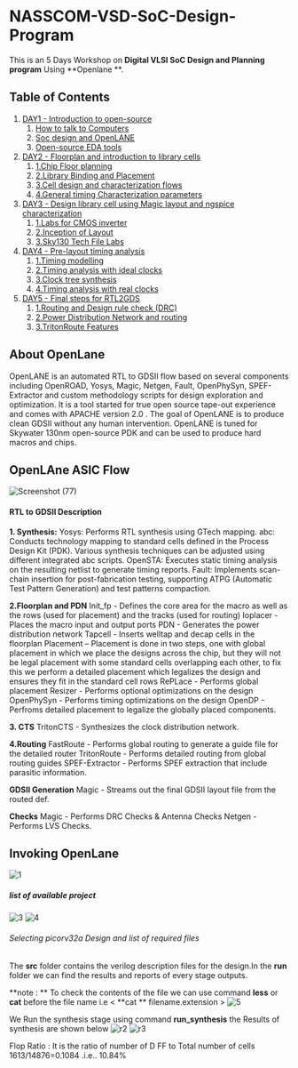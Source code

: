 # NASSCOM-VSD-SoC-Design-Program
This is an 5 Days Workshop on **Digital VLSI SoC Design and Planning program** Using **Openlane **.

## Table of Contents
1. [DAY1 - Introduction to open-source](#Day1---Introduction-to-open-source)
    1. [How to talk to Computers](#how-to-talk-to-Computers)
    2. [Soc design and OpenLANE](#Soc-design-and-OpenLANE)
    3. [Open-source EDA tools](#Open-source-EDA-tools)
2. [DAY2 - Floorplan and introduction to library cells](#Day2)
    1. [1.Chip Floor planning](#1.Floorplan)
    2. [2.Library Binding and Placement](#2.Placement)
    3. [3.Cell design and characterization flows](#3.Cell_design)
    4. [4.General timing Characterization parameters](#4.Timing)
3. [DAY3 - Design library cell using Magic layout and ngspice characterization](#Day3)
    1. [1.Labs for CMOS inverter](#1.CMOS_Inverter)
    2. [2.Inception of Layout](#2.Layout)
    3. [3.Sky130 Tech File Labs](#3.Sky130_tech_file)
4. [DAY4 - Pre-layout timing analysis](#Day4)
    1. [1.Timing modelling](#1.Modelling)
    2. [2.Timing analysis with ideal clocks](#2.Ideal_clocks)
    3. [3.Clock tree synthesis](#3.Clock_tree)
    4. [4.Timing analysis with real clocks](#4.Real_clocks)
5. [DAY5 - Final steps for RTL2GDS](#Day5)
    1. [1.Routing and Design rule check (DRC)](#1.Routing_&_DRC)
    2. [2.Power Distribution Network and routing](#2.Power)
    3. [3.TritonRoute Features](#3.TritonRoute)

## About OpenLane 
OpenLANE is an automated RTL to GDSII flow based on several components including OpenROAD, Yosys, Magic, Netgen, Fault, OpenPhySyn, SPEF-Extractor and custom methodology scripts for design exploration and optimization. It is a tool started for true open source tape-out experience and comes with APACHE version 2.0 . The goal of OpenLANE is to produce clean GDSII without any human intervention. OpenLANE is tuned for Skywater 130nm open-source PDK and can be used to produce hard macros and chips.

## OpenLAne ASIC Flow 
![Screenshot (77)](https://github.com/Sairamvanam/-NASSCOM-VSD-SoC-Design-Program/assets/163321291/9d01e39d-4aa3-4cea-aa5e-fcdf5ad9da0f)

#### RTL to GDSII Description
**1. Synthesis:**
Yosys: Performs RTL synthesis using GTech mapping.
abc: Conducts technology mapping to standard cells defined in the Process Design Kit (PDK). Various synthesis techniques can be adjusted using different integrated abc scripts.
OpenSTA: Executes static timing analysis on the resulting netlist to generate timing reports.
Fault: Implements scan-chain insertion for post-fabrication testing, supporting ATPG (Automatic Test Pattern Generation) and test patterns compaction.

**2.Floorplan and PDN**
Init_fp - Defines the core area for the macro as well as the rows (used for placement) and the tracks (used for routing)
Ioplacer - Places the macro input and output ports
PDN - Generates the power distribution network
Tapcell - Inserts welltap and decap cells in the floorplan
Placement – Placement is done in two steps, one with global placement in which we place the designs across the chip, but they will not be legal placement with some standard cells overlapping each other, to fix this we perform a detailed placement which legalizes the design and ensures they fit in the standard cell rows
RePLace - Performs global placement
Resizer - Performs optional optimizations on the design
OpenPhySyn - Performs timing optimizations on the design
OpenDP - Perfroms detailed placement to legalize the globally placed components.

**3. CTS**
TritonCTS - Synthesizes the clock distribution network.

**4.Routing**
FastRoute - Performs global routing to generate a guide file for the detailed router
TritonRoute - Performs detailed routing from global routing guides
SPEF-Extractor - Performs SPEF extraction that include parasitic information.

**GDSII Generation**
Magic - Streams out the final GDSII layout file from the routed def.

**Checks**
Magic - Performs DRC Checks & Antenna Checks
Netgen - Performs LVS Checks.

## Invoking OpenLane
![1](https://github.com/Sairamvanam/-NASSCOM-VSD-SoC-Design-Program/assets/163321291/2fddacec-5aab-435b-9aaa-6f83a13635d1)
##### list of  available project   
![3](https://github.com/Sairamvanam/-NASSCOM-VSD-SoC-Design-Program/assets/163321291/4b0e45f8-09a7-4d64-bc4a-85b8b8d3b7e5)
![4](https://github.com/Sairamvanam/-NASSCOM-VSD-SoC-Design-Program/assets/163321291/9f659de4-fd2a-437d-8620-9ef84514f737)

###### Selecting  picorv32a Design and list of required files
 The **src** folder contains the verilog description files for the design.In the **run** folder we can find the results and reports of every stage outputs.

 **note : ** To check the contents of the file we can use command **less** or **cat** before the file name i.e < **cat ** filename.extension >
 ![5](https://github.com/Sairamvanam/-NASSCOM-VSD-SoC-Design-Program/assets/163321291/d4738d5e-6cc1-42ac-8b1b-4d15d234232f)

We Run the synthesis stage using command **run_synthesis** the Results of synthesis are shown below
![r2](https://github.com/Sairamvanam/-NASSCOM-VSD-SoC-Design-Program/assets/163321291/d0aa6a95-ce9b-48f2-b650-7daa48db934d)
![r3](https://github.com/Sairamvanam/-NASSCOM-VSD-SoC-Design-Program/assets/163321291/7a46a4b8-b783-456f-bcb2-08debc1580a8)

Flop Ratio : It is the ratio of number of D FF to Total number of cells
1613/14876=0.1084 
.i.e.. 10.84%
